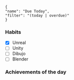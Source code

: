 
<div data-timeline="23"></div>


```todoist
{
"name": "Due Today",
"filter": "(today | overdue)"
}
```

### Habits
- [x] Unreal
- [ ] Unity
- [ ] Dibujo
- [ ] Blender

### Achievements of the day
